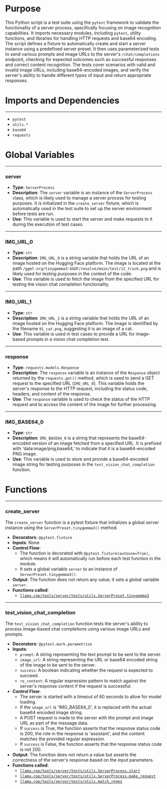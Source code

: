 # Purpose
This Python script is a test suite using the `pytest` framework to validate the functionality of a server process, specifically focusing on image recognition capabilities. It imports necessary modules, including `pytest`, utility functions, and libraries for handling HTTP requests and base64 encoding. The script defines a fixture to automatically create and start a server instance using a predefined server preset. It then uses parameterized tests to send various prompts and image URLs to the server's `/chat/completions` endpoint, checking for expected outcomes such as successful responses and correct content recognition. The tests cover scenarios with valid and invalid image URLs, including base64-encoded images, and verify the server's ability to handle different types of input and return appropriate responses.
# Imports and Dependencies

---
- `pytest`
- `utils.*`
- `base64`
- `requests`


# Global Variables

---
### server
- **Type**: `ServerProcess`
- **Description**: The `server` variable is an instance of the `ServerProcess` class, which is likely used to manage a server process for testing purposes. It is initialized in the `create_server` fixture, which is automatically used in the test suite to set up the server environment before tests are run.
- **Use**: This variable is used to start the server and make requests to it during the execution of test cases.


---
### IMG\_URL\_0
- **Type**: `str`
- **Description**: `IMG_URL_0` is a string variable that holds the URL of an image hosted on the Hugging Face platform. The image is located at the path `/ggml-org/tinygemma3-GGUF/resolve/main/test/11_truck.png` and is likely used for testing purposes in the context of the code.
- **Use**: This variable is used to fetch the image from the specified URL for testing the vision chat completion functionality.


---
### IMG\_URL\_1
- **Type**: `str`
- **Description**: `IMG_URL_1` is a string variable that holds the URL of an image hosted on the Hugging Face platform. The image is identified by the filename `91_cat.png`, suggesting it is an image of a cat.
- **Use**: This variable is used in test cases to provide a URL for image-based prompts in a vision chat completion test.


---
### response
- **Type**: `requests.models.Response`
- **Description**: The `response` variable is an instance of the `Response` object returned by the `requests.get()` method, which is used to send a GET request to the specified URL (`IMG_URL_0`). This variable holds the server's response to the HTTP request, including the status code, headers, and content of the response.
- **Use**: The `response` variable is used to check the status of the HTTP request and to access the content of the image for further processing.


---
### IMG\_BASE64\_0
- **Type**: `str`
- **Description**: `IMG_BASE64_0` is a string that represents the base64-encoded version of an image fetched from a specified URL. It is prefixed with 'data:image/png;base64,' to indicate that it is a base64-encoded PNG image.
- **Use**: This variable is used to store and provide a base64-encoded image string for testing purposes in the `test_vision_chat_completion` function.


# Functions

---
### create\_server<!-- {{#callable:llama.cpp/tools/server/tests/unit/test_vision_api.create_server}} -->
The `create_server` function is a pytest fixture that initializes a global server instance using the `ServerPreset.tinygemma3()` method.
- **Decorators**: `@pytest.fixture`
- **Inputs**: None
- **Control Flow**:
    - The function is decorated with `@pytest.fixture(autouse=True)`, which means it will automatically run before each test function in the module.
    - It sets a global variable `server` to an instance of `ServerPreset.tinygemma3()`.
- **Output**: The function does not return any value; it sets a global variable `server`.
- **Functions called**:
    - [`llama.cpp/tools/server/tests/utils.ServerPreset.tinygemma3`](../utils.py.driver.md#ServerPresettinygemma3)


---
### test\_vision\_chat\_completion<!-- {{#callable:llama.cpp/tools/server/tests/unit/test_vision_api.test_vision_chat_completion}} -->
The `test_vision_chat_completion` function tests the server's ability to process image-based chat completions using various image URLs and prompts.
- **Decorators**: `@pytest.mark.parametrize`
- **Inputs**:
    - `prompt`: A string representing the text prompt to be sent to the server.
    - `image_url`: A string representing the URL or base64 encoded string of the image to be sent to the server.
    - `success`: A boolean indicating whether the request is expected to succeed.
    - `re_content`: A regular expression pattern to match against the server's response content if the request is successful.
- **Control Flow**:
    - The server is started with a timeout of 60 seconds to allow for model loading.
    - If the `image_url` is 'IMG_BASE64_0', it is replaced with the actual base64 encoded image string.
    - A POST request is made to the server with the prompt and image URL as part of the message data.
    - If `success` is True, the function asserts that the response status code is 200, the role in the response is 'assistant', and the content matches the provided regular expression.
    - If `success` is False, the function asserts that the response status code is not 200.
- **Output**: The function does not return a value but asserts the correctness of the server's response based on the input parameters.
- **Functions called**:
    - [`llama.cpp/tools/server/tests/utils.ServerProcess.start`](../utils.py.driver.md#ServerProcessstart)
    - [`llama.cpp/tools/server/tests/utils.ServerProcess.make_request`](../utils.py.driver.md#ServerProcessmake_request)
    - [`llama.cpp/tools/server/tests/utils.match_regex`](../utils.py.driver.md#cpp/tools/server/tests/utilsmatch_regex)


